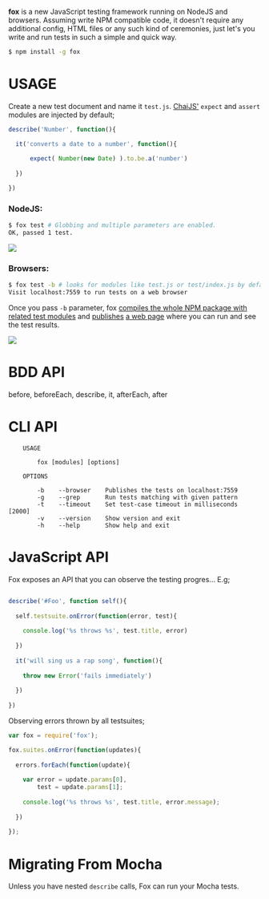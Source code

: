 **fox** is a new JavaScript testing framework running on NodeJS and browsers. 
Assuming write NPM compatible code, it doesn't require any additional config, HTML files or any such kind of ceremonies, 
just let's you write and run tests in such a simple and quick way.

```bash
$ npm install -g fox
```

# USAGE

Create a new test document and name it `test.js`. [ChaiJS'](http://chaijs.com) `expect` and `assert` modules are injected by default;

```js
describe('Number', function(){

  it('converts a date to a number', function(){
      
      expect( Number(new Date) ).to.be.a('number')
      
  })

})
```

### NodeJS:

```bash
$ fox test # Globbing and multiple parameters are enabled.
OK, passed 1 test.
```

![](https://dl.dropbox.com/s/agkrqwdrw3jlfhs/fox_cli.png?token_hash=AAET5mc15WE-bx9WlW0CLmZwk4N0K0qgcT9PMh72NX_KCA)

### Browsers:

```bash
$ fox test -b # looks for modules like test.js or test/index.js by default.
Visit localhost:7559 to run tests on a web browser
```

Once you pass `-b` parameter, fox [compiles the whole NPM package with related
test modules](https://github.com/azer/fox/blob/master/lib/browser.js#L18) and [publishes](https://github.com/azer/fox/blob/master/lib/server.js#L19) [a web page](https://github.com/azer/fox/blob/master/web/index.html) where you can run and see the test results.

![](https://dl.dropbox.com/s/vxqjrcs21lkyu31/fox_browsers.png?token_hash=AAGmgetvrDsTtDSypyyWiI1jhH2rJqQkBSrghjypyj2k1Q)

# BDD API

before, beforeEach, describe, it, afterEach, after

# CLI API

```
    USAGE

        fox [modules] [options]

    OPTIONS

        -b    --browser    Publishes the tests on localhost:7559
        -g    --grep       Run tests matching with given pattern
        -t    --timeout    Set test-case timeout in milliseconds [2000]
        -v    --version    Show version and exit
        -h    --help       Show help and exit
```

# JavaScript API

Fox exposes an API that you can observe the testing progres... E.g; 

```js

describe('#Foo', function self(){
  
  self.testsuite.onError(function(error, test){
    
    console.log('%s throws %s', test.title, error)
    
  })
  
  it('will sing us a rap song', function(){
    
    throw new Error('fails immediately')
    
  })
 
})

```

Observing errors thrown by all testsuites; 

```js
var fox = require('fox');

fox.suites.onError(function(updates){
  
  errors.forEach(function(update){
  
    var error = update.params[0],
        test = update.params[1];
    
    console.log('%s throws %s', test.title, error.message);
    
  })
  
});

```

# Migrating From Mocha

Unless you have nested `describe` calls, Fox can run your Mocha tests.
